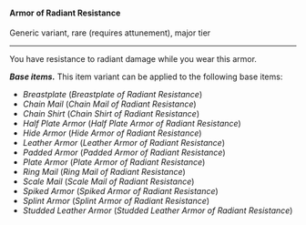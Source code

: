 #### Armor of Radiant Resistance

Generic variant, rare (requires attunement), major tier

---

You have resistance to radiant damage while you wear this armor.

***Base items.*** This item variant can be applied to the following base items:

- *Breastplate* (*Breastplate of Radiant Resistance*)
- *Chain Mail* (*Chain Mail of Radiant Resistance*)
- *Chain Shirt* (*Chain Shirt of Radiant Resistance*)
- *Half Plate Armor* (*Half Plate Armor of Radiant Resistance*)
- *Hide Armor* (*Hide Armor of Radiant Resistance*)
- *Leather Armor* (*Leather Armor of Radiant Resistance*)
- *Padded Armor* (*Padded Armor of Radiant Resistance*)
- *Plate Armor* (*Plate Armor of Radiant Resistance*)
- *Ring Mail* (*Ring Mail of Radiant Resistance*)
- *Scale Mail* (*Scale Mail of Radiant Resistance*)
- *Spiked Armor* (*Spiked Armor of Radiant Resistance*)
- *Splint Armor* (*Splint Armor of Radiant Resistance*)
- *Studded Leather Armor* (*Studded Leather Armor of Radiant Resistance*)